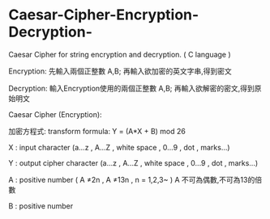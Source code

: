 # Caesar-Cipher-Encryption-Decryption-
Caesar Cipher for string encryption and decryption. ( C language )

Encryption: 先輸入兩個正整數 A,B; 再輸入欲加密的英文字串,得到密文

Decryption: 輸入Encryption使用的兩個正整數 A,B; 再輸入欲解密的密文,得到原始明文


   Caesar Cipher (Encryption):
   
   加密方程式:
   transform formula: Y = (A*X + B) mod 26

   X : input character (a...z , A...Z , white space , 0...9 , dot , marks...)
   
   Y : output cipher character (a...z , A...Z , white space , 0...9 , dot , marks...)
   
   A : positive number ( A ≠2n , A ≠13n , n = 1,2,3~ )
   A 不可為偶數,不可為13的倍數 
   
   B : positive number 



